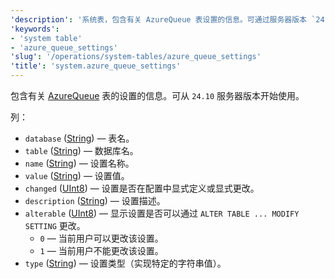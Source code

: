 ```yaml
---
'description': '系统表，包含有关 AzureQueue 表设置的信息。可通过服务器版本 `24.10` 获取。'
'keywords':
- 'system table'
- 'azure_queue_settings'
'slug': '/operations/system-tables/azure_queue_settings'
'title': 'system.azure_queue_settings'
---
```


包含有关 [AzureQueue](../../engines/table-engines/integrations/azure-queue.md) 表的设置的信息。可从 `24.10` 服务器版本开始使用。

列：

- `database` ([String](../../sql-reference/data-types/string.md)) — 表名。
- `table` ([String](../../sql-reference/data-types/string.md)) — 数据库名。
- `name` ([String](../../sql-reference/data-types/string.md)) — 设置名称。
- `value` ([String](../../sql-reference/data-types/string.md)) — 设置值。
- `changed` ([UInt8](/sql-reference/data-types/int-uint#integer-ranges)) — 设置是否在配置中显式定义或显式更改。
- `description` ([String](../../sql-reference/data-types/string.md)) — 设置描述。
- `alterable` ([UInt8](/sql-reference/data-types/int-uint#integer-ranges)) — 显示设置是否可以通过 `ALTER TABLE ... MODIFY SETTING` 更改。
    - `0` — 当前用户可以更改该设置。
    - `1` — 当前用户不能更改该设置。
- `type` ([String](../../sql-reference/data-types/string.md)) — 设置类型（实现特定的字符串值）。
